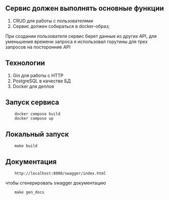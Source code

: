 ## Сервис должен выполнять основные функции

1) CRUD для работы с пользователями
2) Сервис должен собираться в docker-образ;

При создании пользователя сервис берет данные из других API, для уменьшения времени запроса я использовал горутины для трех запросов на посторонние API

## Технологии
1) Gin для работы с HTTP
2) PostgreSQL в качестве БД
3) Docker для деплоя

## Запуск сервиса
```
    docker compose build
    docker compose up
```

## Локальный запуск
```
    make build
```

## Документация 
```
    http://localhost:8080/swagger/index.html
```
чтобы сгенерировать swagger документацию 
```
    make gen_docs
```
